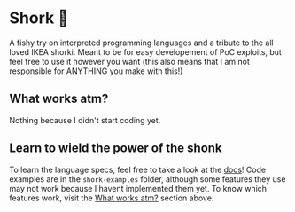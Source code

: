 # Shork 🦈

A fishy try on interpreted programming languages and a tribute to the all loved IKEA shorki. Meant to be for easy developement of PoC exploits, but feel free to use it however you want (this also means that I am not responsible for ANYTHING you make with this!)

## What works atm?

Nothing because I didn't start coding yet.

## Learn to wield the power of the shonk

To learn the language specs, feel free to take a look at the [docs](docs/Intro.md)! Code examples are in the ```shork-examples``` folder, although some features they use may not work because I havent implemented them yet. To know which features work, visit the [What works atm?](#what-works-atm) section above.

